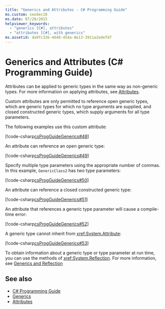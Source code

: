 ```yaml
---
title: "Generics and Attributes - C# Programming Guide"
ms.custom: seodec18
ms.date: 07/20/2015
helpviewer_keywords: 
  - "generics [C#], attributes"
  - "attributes [C#], with generics"
ms.assetid: da9fc326-4648-454a-8e13-3911a2edefd7
---
```

# Generics and Attributes (C# Programming Guide)
Attributes can be applied to generic types in the same way as non-generic types. For more information on applying attributes, see [Attributes](../../../csharp/programming-guide/concepts/attributes/index.md).  
  
 Custom attributes are only permitted to reference open generic types, which are generic types for which no type arguments are supplied, and closed constructed generic types, which supply arguments for all type parameters.  
  
 The following examples use this custom attribute:  
  
 [!code-csharp[csProgGuideGenerics#48](../../../csharp/programming-guide/generics/codesnippet/CSharp/generics-and-attributes_1.cs)]  
  
 An attribute can reference an open generic type:  
  
 [!code-csharp[csProgGuideGenerics#49](../../../csharp/programming-guide/generics/codesnippet/CSharp/generics-and-attributes_2.cs)]  
  
 Specify multiple type parameters using the appropriate number of commas. In this example, `GenericClass2` has two type parameters:  
  
 [!code-csharp[csProgGuideGenerics#50](../../../csharp/programming-guide/generics/codesnippet/CSharp/generics-and-attributes_3.cs)]  
  
 An attribute can reference a closed constructed generic type:  
  
 [!code-csharp[csProgGuideGenerics#51](../../../csharp/programming-guide/generics/codesnippet/CSharp/generics-and-attributes_4.cs)]  
  
 An attribute that references a generic type parameter will cause a compile-time error:  
  
 [!code-csharp[csProgGuideGenerics#52](../../../csharp/programming-guide/generics/codesnippet/CSharp/generics-and-attributes_5.cs)]  
  
 A generic type cannot inherit from <xref:System.Attribute>:  
  
 [!code-csharp[csProgGuideGenerics#53](../../../csharp/programming-guide/generics/codesnippet/CSharp/generics-and-attributes_6.cs)]  
  
 To obtain information about a generic type or type parameter at run time, you can use the methods of <xref:System.Reflection>. For more information, see [Generics and Reflection](../../../csharp/programming-guide/generics/generics-and-reflection.md)  
  
## See also

- [C# Programming Guide](../../../csharp/programming-guide/index.md)
- [Generics](../../../csharp/programming-guide/generics/index.md)
- [Attributes](../../../../docs/standard/attributes/index.md)
